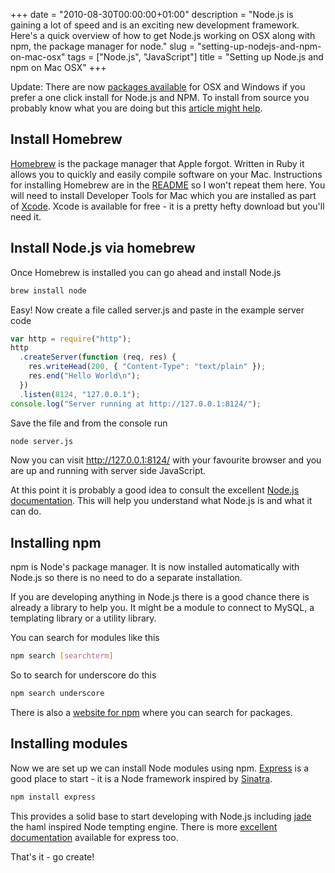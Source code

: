 +++
date = "2010-08-30T00:00:00+01:00"
description = "Node.js is gaining a lot of speed and is an exciting new development framework. Here's a quick overview of how to get Node.js working on OSX along with npm, the package manager for node."
slug = "setting-up-nodejs-and-npm-on-mac-osx"
tags = ["Node.js", "JavaScript"]
title = "Setting up Node.js and npm on Mac OSX"
+++

Update: There are now [packages available][12] for OSX and Windows if you prefer
a one click install for Node.js and NPM. To install from source you probably
know what you are doing but this [article might help][13].

## Install Homebrew

[Homebrew][1] is the package manager that Apple forgot. Written in Ruby it
allows you to quickly and easily compile software on your Mac. Instructions for
installing Homebrew are in the [README][2] so I won't repeat them here. You will
need to install Developer Tools for Mac which you are installed as part of
[Xcode][3]. Xcode is available for free - it is a pretty hefty download but
you'll need it.

## Install Node.js via homebrew

Once Homebrew is installed you can go ahead and install Node.js

```sh
brew install node
```

Easy! Now create a file called server.js and paste in the example server code

```javascript
var http = require("http");
http
  .createServer(function (req, res) {
    res.writeHead(200, { "Content-Type": "text/plain" });
    res.end("Hello World\n");
  })
  .listen(8124, "127.0.0.1");
console.log("Server running at http://127.0.0.1:8124/");
```

Save the file and from the console run

```sh
node server.js
```

Now you can visit http://127.0.0.1:8124/ with your favourite browser and you are
up and running with server side JavaScript.

At this point it is probably a good idea to consult the excellent [Node.js
documentation][4]. This will help you understand what Node.js is and what it can
do.

## Installing npm

npm is Node's package manager. It is now installed automatically with Node.js so
there is no need to do a separate installation.

If you are developing anything in Node.js there is a good chance there is
already a library to help you. It might be a module to connect to MySQL, a
templating library or a utility library.

You can search for modules like this

```sh
npm search [searchterm]
```

So to search for underscore do this

```sh
npm search underscore
```

There is also a [website for npm][14] where you can search for packages.

## Installing modules

Now we are set up we can install Node modules using npm. [Express][6] is a good
place to start - it is a Node framework inspired by [Sinatra][7].

```sh
npm install express
```

This provides a solid base to start developing with Node.js including [jade][8]
the haml inspired Node tempting engine. There is more [excellent
documentation][9] available for express too.

That's it - go create!

[1]: http://github.com/mxcl/homebrew
[2]: http://github.com/mxcl/homebrew/blob/master/README.md
[3]: http://developer.apple.com/technologies/xcode.html
[4]: http://nodejs.org/api
[5]: http://github.com/isaacs/npm
[6]: http://expressjs.com/
[7]: http://www.sinatrarb.com/
[8]: http://jade-lang.com/
[9]: http://expressjs.com/guide.html
[10]: http://blog.izs.me/post/3295261330/on-npm-and-homebrew
[11]: https://github.com/shapeshed/dotfiles/blob/master/bashrc
[12]: http://nodejs.org/download
[13]: /compiling-nodejs-from-source-on-ubuntu-10-04/
[14]: https://npmjs.org/
